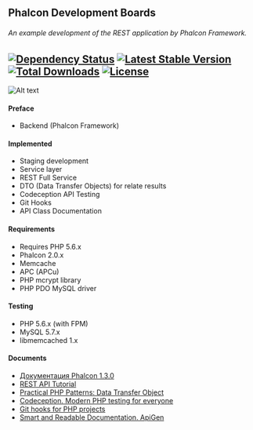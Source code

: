Phalcon Development Boards
-----------------------
###### An example development of the REST application by Phalcon Framework.

[![Dependency Status](https://www.versioneye.com/user/projects/551dd61652984430c9000004/badge.svg?style=flat)](https://www.versioneye.com/user/projects/551dd61652984430c9000004) [![Latest Stable Version](https://poser.pugx.org/stanislav-web/phalcon-development/v/stable.svg)](https://packagist.org/packages/stanislav-web/phalcon-development) [![Total Downloads](https://poser.pugx.org/stanislav-web/phalcon-development/downloads.svg)](https://packagist.org/packages/stanislav-web/phalcon-development) [![License](https://poser.pugx.org/stanislav-web/phalcon-development/license.svg)](https://packagist.org/packages/stanislav-web/phalcon-development)
-----------------------
![Alt text](http://hsto.org/storage2/f65/3fa/800/f653fa800c35d29e02253b3ab578b99c.png "Phalcon")

#### Preface
* Backend (Phalcon Framework)

#### Implemented
* Staging development
* Service layer
* REST Full Service
* DTO (Data Transfer Objects) for relate results
* Codeception API Testing
* Git Hooks
* API Class Documentation

#### Requirements 
* Requires PHP 5.6.x
* Phalcon 2.0.x
* Memcache
* APC (APCu)
* PHP mcrypt library
* PHP PDO MySQL driver

#### Testing 
* PHP 5.6.x (with FPM)
* MySQL 5.7.x
* libmemcached 1.x

#### Documents
+ [Документация Phalcon 1.3.0](http://docs.phalconphp.com/ru/latest/index.html)
+ [REST API Tutorial](http://www.restapitutorial.com/)
+ [Practical PHP Patterns: Data Transfer Object](http://css.dzone.com/books/practical-php/practical-php-patterns-data) 
+ [Codeception. Modern PHP testing for everyone](http://codeception.com)
+ [Git hooks for PHP projects](https://github.com/bruli/php-git-hooks)
+ [Smart and Readable Documentation. ApiGen](http://www.apigen.org)
